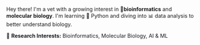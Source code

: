 
<!--
**MukaddasA/MukaddasA** is a ✨ _special_ ✨ repository because its `README.md` (this file) appears on your GitHub profile. 
-->


Hey there! I'm a vet with a growing interest in 🧬**bioinformatics** and **molecular biology**. I'm learning 🐍 Python and diving into  📊 data analysis to better understand biology.

🔬 **Research Interests:** Bioinformatics, Molecular Biology, AI & ML
